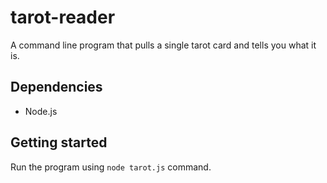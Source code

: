 # tarot-reader

A command line program that pulls a single tarot card and tells you what it is.

## Dependencies

- Node.js

## Getting started

Run the program using `node tarot.js` command.


